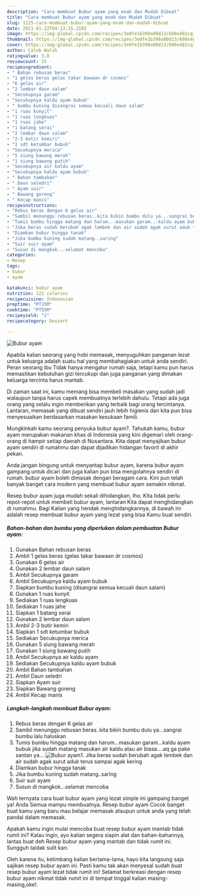 ```yaml
---
description: "Cara membuat Bubur ayam yang enak dan Mudah Dibuat"
title: "Cara membuat Bubur ayam yang enak dan Mudah Dibuat"
slug: 1125-cara-membuat-bubur-ayam-yang-enak-dan-mudah-dibuat
date: 2021-01-22T04:13:15.210Z
image: https://img-global.cpcdn.com/recipes/3e0fe1b398a80d13/680x482cq70/bubur-ayam-foto-resep-utama.jpg
thumbnail: https://img-global.cpcdn.com/recipes/3e0fe1b398a80d13/680x482cq70/bubur-ayam-foto-resep-utama.jpg
cover: https://img-global.cpcdn.com/recipes/3e0fe1b398a80d13/680x482cq70/bubur-ayam-foto-resep-utama.jpg
author: Caleb Walsh
ratingvalue: 3.8
reviewcount: 15
recipeingredient:
- " Bahan rebusan beras"
- "1 gelas beras gelas takar bawaan dr cosmos"
- "6 gelas air"
- "2 lembar daun salam"
- "Secukupnya garam"
- "Secukupnya kaldu ayam bubuk"
- " bumbu kuning disangrai semua kecuali daun salam"
- "1 ruas kunyit"
- "1 ruas lengkuas"
- "1 ruas jahe"
- "1 batang serai"
- "2 lembar daun salam"
- "2-3 butir kemiri"
- "1 sdt ketumbar bubuk"
- "Secukupnya merica"
- "5 siung bawang merah"
- "1 siung bawang putih"
- "Secukupnya air kaldu ayam"
- "Secukupnya kaldu ayam bubuk"
- " Bahan tambahan"
- " Daun seledri"
- " Ayam suir"
- " Bawang goreng"
- " Kecap manis"
recipeinstructions:
- "Rebus beras dengan 6 gelas air"
- "Sambil menunggu rebusan beras..kita bikin bumbu dulu ya...sangrai bumbu lalu haluskan"
- "Tumis bumbu hingga matang dan harum...masukan garam...kaldu ayam bubuk jika sudah matang masukan air kaldu atau air biasa....aq ga pake santan ya..."
- "Jika beras sudah berubah agak lembek dan air sudah agak surut aduk terus sampai agak kering"
- "Diamkan bubur hingga tanak"
- "Jika bumbu kuning sudah matang..saring"
- "Suir suir ayam"
- "Susun di mangkok...selamat mencoba"
categories:
- Resep
tags:
- bubur
- ayam

katakunci: bubur ayam 
nutrition: 122 calories
recipecuisine: Indonesian
preptime: "PT15M"
cooktime: "PT55M"
recipeyield: "2"
recipecategory: Dessert

---
```



![Bubur ayam](https://img-global.cpcdn.com/recipes/3e0fe1b398a80d13/680x482cq70/bubur-ayam-foto-resep-utama.jpg)

Apabila kalian seorang yang hobi memasak, menyuguhkan panganan lezat untuk keluarga adalah suatu hal yang membahagiakan untuk anda sendiri. Peran seorang ibu Tidak hanya mengatur rumah saja, tetapi kamu pun harus memastikan kebutuhan gizi tercukupi dan juga panganan yang dimakan keluarga tercinta harus mantab.

Di zaman  saat ini, kamu memang bisa membeli masakan yang sudah jadi walaupun tanpa harus capek membuatnya terlebih dahulu. Tetapi ada juga orang yang selalu ingin memberikan yang terbaik bagi orang tercintanya. Lantaran, memasak yang dibuat sendiri jauh lebih higienis dan kita pun bisa menyesuaikan berdasarkan masakan kesukaan famili. 



Mungkinkah kamu seorang penyuka bubur ayam?. Tahukah kamu, bubur ayam merupakan makanan khas di Indonesia yang kini digemari oleh orang-orang di hampir setiap daerah di Nusantara. Kita dapat menyajikan bubur ayam sendiri di rumahmu dan dapat dijadikan hidangan favorit di akhir pekan.

Anda jangan bingung untuk menyantap bubur ayam, karena bubur ayam gampang untuk dicari dan juga kalian pun bisa mengolahnya sendiri di rumah. bubur ayam boleh dimasak dengan beragam cara. Kini pun telah banyak banget cara modern yang membuat bubur ayam semakin nikmat.

Resep bubur ayam juga mudah sekali dihidangkan, lho. Kita tidak perlu repot-repot untuk membeli bubur ayam, lantaran Kita dapat menghidangkan di rumahmu. Bagi Kalian yang hendak menghidangkannya, di bawah ini adalah resep membuat bubur ayam yang lezat yang bisa Kamu buat sendiri.

<!--inarticleads1-->

##### Bahan-bahan dan bumbu yang diperlukan dalam pembuatan Bubur ayam:

1. Gunakan  Bahan rebusan beras
1. Ambil 1 gelas beras (gelas takar bawaan dr cosmos)
1. Gunakan 6 gelas air
1. Gunakan 2 lembar daun salam
1. Ambil Secukupnya garam
1. Ambil Secukupnya kaldu ayam bubuk
1. Siapkan  bumbu kuning (disangrai semua kecuali daun salam)
1. Gunakan 1 ruas kunyit
1. Sediakan 1 ruas lengkuas
1. Sediakan 1 ruas jahe
1. Siapkan 1 batang serai
1. Gunakan 2 lembar daun salam
1. Ambil 2-3 butir kemiri
1. Siapkan 1 sdt ketumbar bubuk
1. Sediakan Secukupnya merica
1. Gunakan 5 siung bawang merah
1. Gunakan 1 siung bawang putih
1. Ambil Secukupnya air kaldu ayam
1. Sediakan Secukupnya kaldu ayam bubuk
1. Ambil  Bahan tambahan
1. Ambil  Daun seledri
1. Siapkan  Ayam suir
1. Siapkan  Bawang goreng
1. Ambil  Kecap manis




<!--inarticleads2-->

##### Langkah-langkah membuat Bubur ayam:

1. Rebus beras dengan 6 gelas air
1. Sambil menunggu rebusan beras..kita bikin bumbu dulu ya...sangrai bumbu lalu haluskan
1. Tumis bumbu hingga matang dan harum...masukan garam...kaldu ayam bubuk jika sudah matang masukan air kaldu atau air biasa....aq ga pake santan ya...
<img src="//assets-global.cpcdn.com/assets/icons/button_play-2c75c40dde080a61004c1f40b05d8f140eaff45d7e9e6481dc71c63d2e7c4909.png" alt="Bubur ayam">1. Jika beras sudah berubah agak lembek dan air sudah agak surut aduk terus sampai agak kering
1. Diamkan bubur hingga tanak
1. Jika bumbu kuning sudah matang..saring
1. Suir suir ayam
1. Susun di mangkok...selamat mencoba




Wah ternyata cara buat bubur ayam yang lezat simple ini gampang banget ya! Anda Semua mampu membuatnya. Resep bubur ayam Cocok banget buat kamu yang baru mau belajar memasak ataupun untuk anda yang telah pandai dalam memasak.

Apakah kamu ingin mulai mencoba buat resep bubur ayam mantab tidak rumit ini? Kalau ingin, ayo kalian segera siapin alat dan bahan-bahannya, lantas buat deh Resep bubur ayam yang mantab dan tidak rumit ini. Sungguh taidak sulit kan. 

Oleh karena itu, ketimbang kalian berlama-lama, hayo kita langsung saja sajikan resep bubur ayam ini. Pasti kamu tak akan menyesal sudah buat resep bubur ayam lezat tidak rumit ini! Selamat berkreasi dengan resep bubur ayam nikmat tidak rumit ini di tempat tinggal kalian masing-masing,oke!.

